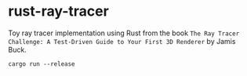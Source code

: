 # rust-ray-tracer

Toy ray tracer implementation using Rust from the book `The Ray Tracer Challenge: A Test-Driven Guide to Your First 3D Renderer` by Jamis Buck.


```
cargo run --release
```
